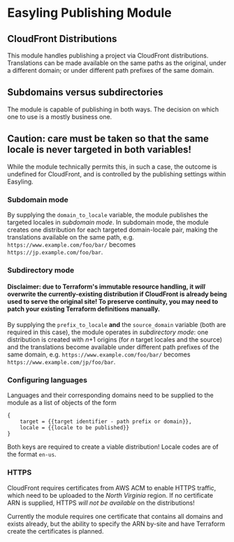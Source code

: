 # Easyling Publishing Module
## CloudFront Distributions

This module handles publishing a project via CloudFront distributions. Translations can be made available on the same paths as the original, under a different domain; or under different path prefixes of the same domain.

## Subdomains versus subdirectories

The module is capable of publishing in both ways. The decision on which one to use is a mostly business one. 

## Caution: care must be taken so that the same locale is never targeted in both variables!
While the module technically permits this, in such a case, the outcome is undefined for CloudFront, and is controlled by the publishing settings within Easyling.

### Subdomain mode
By supplying the `domain_to_locale` variable, the module publishes the targeted locales in _subdomain mode_. In subdomain mode, the module creates one distribution for each targeted domain-locale pair, making the translations available
 on the same path, e.g. `https://www.example.com/foo/bar/` becomes `https://jp.example.com/foo/bar`.
 
### Subdirectory mode
#### Disclaimer: due to Terraform's immutable resource handling, it _will_ overwrite the currently-existing distribution if CloudFront is already being used to serve the original site! To preserve continuity, you may need to patch your existing Terraform definitions manually.
By supplying the `prefix_to_locale` **and** the `source_domain` variable (both are required in this case), the module operates in _subdirectory mode_: one distribution is created with _n_+1 origins (for _n_ target locales and the source) and the translations become available under different path prefixes of the same domain, e.g. `https://www.example.com/foo/bar/` becomes `https://www.example.com/jp/foo/bar`.

### Configuring languages
Languages and their corresponding domains need to be supplied to the module as a list of objects of the form
```
{
    target = {{target identifier - path prefix or domain}},
    locale = {{locale to be published}}
}
```
Both keys are required to create a viable distribution! Locale codes are of the format `en-us`.

### HTTPS
CloudFront requires certificates from AWS ACM to enable HTTPS traffic, which need to be uploaded to the _North Virginia_ region. If no certificate ARN is supplied, HTTPS _will not be available_ on the distributions!

Currently the module requires one certificate that contains all domains and exists already, but the ability to specify the ARN by-site and have Terraform create the certificates is planned.
